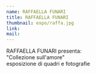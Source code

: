 ```yaml
---
name: RAFFAELLA FUNARI
title: RAFFAELLA FUNARI
thumbnail: expo/raffa.jpg
link:
mail:
---
```


RAFFAELLA FUNARI presenta:  
"Collezione sull'amore"  
esposizione di quadri e fotografie
